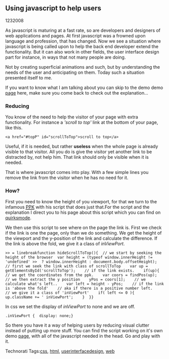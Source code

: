 <article><h1>Using javascript to help users</h1><time><span class="day">12</span><span class="month">3</span><span class="year">2008</span></time><p id="topP">As javascript is maturing at a fast rate, so are developers and designers of web applications and pages. At first javascript was a frowned upon language and profession, that has changed. Now we see a situation where javascript is being called upon to help the back end developer extend the functionality. But it can also work in other fields, the user interface design part for instance, in ways that not many people are doing.</p><p>Not by creating superficial animations and such, but by understanding the needs of the user and anticipating on them.  Today such a situation presented itself to me.</p><p>If you want to know what I am talking about you can skip to the demo  demo <a href="http://www.wnas.nl/demo/scrollToTop.html">page</a> here, make sure you come back to check out the explanation...</p><!--more--><h3>Reducing</h3><p>You know of the need to help the visitor of your page with extra functionality. For instance a <em>'scroll to top'</em> link at the bottom of your page, like this.</p><pre><code>&#60;a href="#topP" id="scrollToTop"&#62;scroll to top&#60;/a&#62;</code></pre><p>Useful, if it is needed, but rather <strong>useless</strong> when  the whole page is already visible to that visitor. All you do is give the visitor yet another link to be distracted by, not help him. That link should only be visible when it is needed.</p><p>That is where javascript comes into play. With a few simple lines you remove the link from the visitor when he has no need for it.</p><h3>How?</h3><p>First you need to know the height of you viewport, for that we turn to the infamous <a href="http://www.quirksmode.org" rel="met"><abbr title="Peter-Paul Koch">PPK</abbr></a> with his script that does just that.For the script and the explanation I direct you to his page about this script which you can find on <a href="http://www.quirksmode.org/js/findpos.html">quirksmode</a>.</p><p>We then use this script to see where on the page the link is. First we check if the link is one the page, only than we do something. We get the height of the viewport and the y-position of the link and calculate the difference. If the link is above the fold, we give it a class of <em>inViewPort</em>.</p><pre><code>>> = linebreakfunction hideScrollToTop(){  // we start by seeking the height of the browser  var height = (typeof window.innerHeight != 'undefined' >>  ? window.innerHeight : document.body.offsetHeight);    // first we seek the link with class of scrollToTop    var up = getElementsById('scrollToTop');    // if the link exists.    if(up){    // we get the coordinates from the ppk.    var coors = findPos(up);    // we then extract the y position    yPos = coors[1];    // we calculate what's left..    var left = height - yPos;    // if the link is 'above the fold'    // aka if there is a positive number left.    // we give it a class of 'inViewPort'    if( left &#60;= 0 ){      up.className += ' inViewPort';    }  }}</code></pre><p>In css we set the display of <em>inViewPort</em> to none and we are off.</p><pre><code>.inViewPort {  display: none;}</code></pre><p>So there you have it a way of helping users by reducing visual clutter instead of putting up more stuff. You can find the script working on it's own demo <a href="http://www.wnas.nl/demo/scrollToTop.html">page</a>, with all of the javascript needed in the head. Go and play with it.</p><!-- Technorati Tags Start --><p>Technorati Tags:<a href="http://technorati.com/tag/css" rel="tag">css</a>, <a href="http://technorati.com/tag/html" rel="tag">html</a>, <a href="http://technorati.com/tag/userinterfacedesign" rel="tag">userinterfacedesign</a>, <a href="http://technorati.com/tag/web" rel="tag">web</a></p><!-- Technorati Tags End --></article>